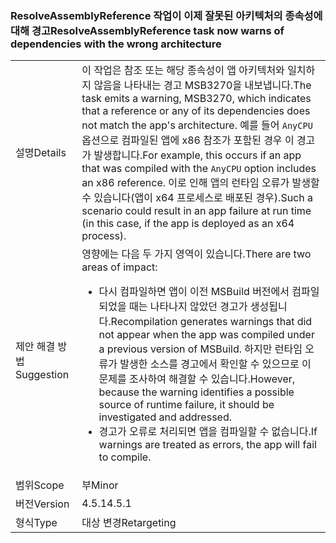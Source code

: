 ### <a name="resolveassemblyreference-task-now-warns-of-dependencies-with-the-wrong-architecture"></a><span data-ttu-id="88cf9-101">ResolveAssemblyReference 작업이 이제 잘못된 아키텍처의 종속성에 대해 경고</span><span class="sxs-lookup"><span data-stu-id="88cf9-101">ResolveAssemblyReference task now warns of dependencies with the wrong architecture</span></span>

|   |   |
|---|---|
|<span data-ttu-id="88cf9-102">설명</span><span class="sxs-lookup"><span data-stu-id="88cf9-102">Details</span></span>|<span data-ttu-id="88cf9-103">이 작업은 참조 또는 해당 종속성이 앱 아키텍처와 일치하지 않음을 나타내는 경고 MSB3270을 내보냅니다.</span><span class="sxs-lookup"><span data-stu-id="88cf9-103">The task emits a warning, MSB3270, which indicates that a reference or any of its dependencies does not match the app's architecture.</span></span> <span data-ttu-id="88cf9-104">예를 들어 <code>AnyCPU</code> 옵션으로 컴파일된 앱에 x86 참조가 포함된 경우 이 경고가 발생합니다.</span><span class="sxs-lookup"><span data-stu-id="88cf9-104">For example, this occurs if an app that was compiled with the <code>AnyCPU</code> option includes an x86 reference.</span></span> <span data-ttu-id="88cf9-105">이로 인해 앱의 런타임 오류가 발생할 수 있습니다(앱이 x64 프로세스로 배포된 경우).</span><span class="sxs-lookup"><span data-stu-id="88cf9-105">Such a scenario could result in an app failure at run time (in this case, if the app is deployed as an x64 process).</span></span>|
|<span data-ttu-id="88cf9-106">제안 해결 방법</span><span class="sxs-lookup"><span data-stu-id="88cf9-106">Suggestion</span></span>|<span data-ttu-id="88cf9-107">영향에는 다음 두 가지 영역이 있습니다.</span><span class="sxs-lookup"><span data-stu-id="88cf9-107">There are two areas of impact:</span></span><ul><li><span data-ttu-id="88cf9-108">다시 컴파일하면 앱이 이전 MSBuild 버전에서 컴파일되었을 때는 나타나지 않았던 경고가 생성됩니다.</span><span class="sxs-lookup"><span data-stu-id="88cf9-108">Recompilation generates warnings that did not appear when the app was compiled under a previous version of MSBuild.</span></span> <span data-ttu-id="88cf9-109">하지만 런타임 오류가 발생한 소스를 경고에서 확인할 수 있으므로 이 문제를 조사하여 해결할 수 있습니다.</span><span class="sxs-lookup"><span data-stu-id="88cf9-109">However, because the warning identifies a possible source of runtime failure, it should be investigated and addressed.</span></span></li><li><span data-ttu-id="88cf9-110">경고가 오류로 처리되면 앱을 컴파일할 수 없습니다.</span><span class="sxs-lookup"><span data-stu-id="88cf9-110">If warnings are treated as errors, the app will fail to compile.</span></span></li></ul>|
|<span data-ttu-id="88cf9-111">범위</span><span class="sxs-lookup"><span data-stu-id="88cf9-111">Scope</span></span>|<span data-ttu-id="88cf9-112">부</span><span class="sxs-lookup"><span data-stu-id="88cf9-112">Minor</span></span>|
|<span data-ttu-id="88cf9-113">버전</span><span class="sxs-lookup"><span data-stu-id="88cf9-113">Version</span></span>|<span data-ttu-id="88cf9-114">4.5.1</span><span class="sxs-lookup"><span data-stu-id="88cf9-114">4.5.1</span></span>|
|<span data-ttu-id="88cf9-115">형식</span><span class="sxs-lookup"><span data-stu-id="88cf9-115">Type</span></span>|<span data-ttu-id="88cf9-116">대상 변경</span><span class="sxs-lookup"><span data-stu-id="88cf9-116">Retargeting</span></span>|

